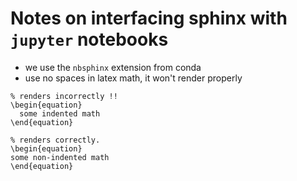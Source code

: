 # Notes on interfacing sphinx with `jupyter` notebooks

- we use the `nbsphinx` extension from conda
- use no spaces in latex math, it won't render properly

~~~~
% renders incorrectly !!
\begin{equation}
  some indented math
\end{equation}

% renders correctly.
\begin{equation}
some non-indented math
\end{equation}
~~~~
